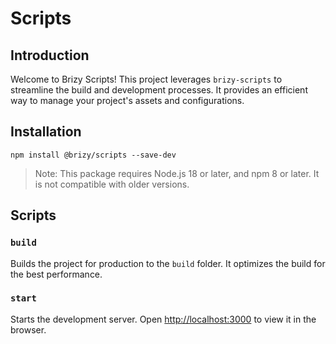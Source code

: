 # Scripts

## Introduction

Welcome to Brizy Scripts! This project leverages `brizy-scripts` to streamline the build and development processes. It provides an efficient way to manage your project's assets and configurations.

## Installation

```shell
npm install @brizy/scripts --save-dev
```
> Note: This package requires Node.js 18 or later, and npm 8 or later. It is not compatible with older versions.

## Scripts

### `build`

Builds the project for production to the `build` folder. It optimizes the build for the best performance.

### `start`

Starts the development server. Open [http://localhost:3000](http://localhost:3000) to view it in the browser.
